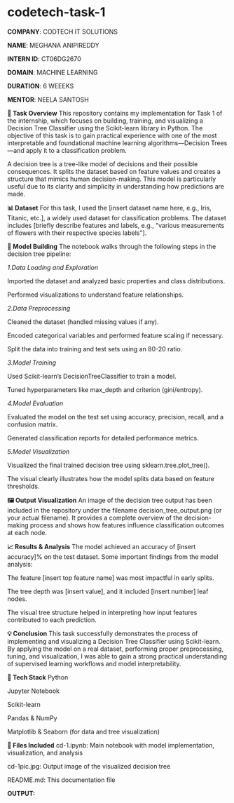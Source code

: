 # codetech-task-1

**COMPANY**: CODTECH IT SOLUTIONS

**NAME**: MEGHANA ANIPIREDDY

**INTERN ID**: CT06DG2670

**DOMAIN**: MACHINE LEARNING

**DURATION**: 6 WEEEKS

**MENTOR**: NEELA SANTOSH

**📝 Task Overview**
This repository contains my implementation for Task 1 of the internship, which focuses on building, training, and visualizing a Decision Tree Classifier using the Scikit-learn library in Python. The objective of this task is to gain practical experience with one of the most interpretable and foundational machine learning algorithms—Decision Trees—and apply it to a classification problem.

A decision tree is a tree-like model of decisions and their possible consequences. It splits the dataset based on feature values and creates a structure that mimics human decision-making. This model is particularly useful due to its clarity and simplicity in understanding how predictions are made.

**📊 Dataset**
For this task, I used the [insert dataset name here, e.g., Iris, Titanic, etc.], a widely used dataset for classification problems. The dataset includes [briefly describe features and labels, e.g., "various measurements of flowers with their respective species labels"].

**🧠 Model Building**
The notebook walks through the following steps in the decision tree pipeline:

_1.Data Loading and Exploration_

Imported the dataset and analyzed basic properties and class distributions.

Performed visualizations to understand feature relationships.

_2.Data Preprocessing_

Cleaned the dataset (handled missing values if any).

Encoded categorical variables and performed feature scaling if necessary.

Split the data into training and test sets using an 80-20 ratio.

_3.Model Training_

Used Scikit-learn’s DecisionTreeClassifier to train a model.

Tuned hyperparameters like max_depth and criterion (gini/entropy).

_4.Model Evaluation_

Evaluated the model on the test set using accuracy, precision, recall, and a confusion matrix.

Generated classification reports for detailed performance metrics.

_5.Model Visualization_

Visualized the final trained decision tree using sklearn.tree.plot_tree().

The visual clearly illustrates how the model splits data based on feature thresholds.

**🖼 Output Visualization**
An image of the decision tree output has been included in the repository under the filename decision_tree_output.png (or your actual filename).
It provides a complete overview of the decision-making process and shows how features influence classification outcomes at each node.

**📈 Results & Analysis**
The model achieved an accuracy of [insert accuracy]% on the test dataset.
Some important findings from the model analysis:

The feature [insert top feature name] was most impactful in early splits.

The tree depth was [insert value], and it included [insert number] leaf nodes.

The visual tree structure helped in interpreting how input features contributed to each prediction.

**💡 Conclusion**
This task successfully demonstrates the process of implementing and visualizing a Decision Tree Classifier using Scikit-learn. By applying the model on a real dataset, performing proper preprocessing, tuning, and visualization, I was able to gain a strong practical understanding of supervised learning workflows and model interpretability.

**🔧 Tech Stack**
Python

Jupyter Notebook

Scikit-learn

Pandas & NumPy

Matplotlib & Seaborn (for data and tree visualization)

**📁 Files Included**
cd-1.ipynb: Main notebook with model implementation, visualization, and analysis

cd-1pic.jpg: Output image of the visualized decision tree

README.md: This documentation file

**OUTPUT:**
